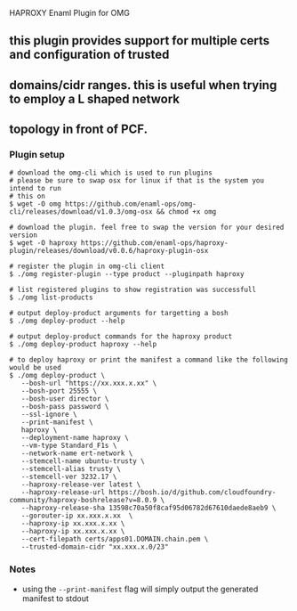 HAPROXY Enaml Plugin for OMG
## this plugin provides support for multiple certs and configuration of trusted
## domains/cidr ranges. this is useful when trying to employ a L shaped network
## topology in front of PCF.

### Plugin setup
```
# download the omg-cli which is used to run plugins
# please be sure to swap osx for linux if that is the system you intend to run
# this on
$ wget -O omg https://github.com/enaml-ops/omg-cli/releases/download/v1.0.3/omg-osx && chmod +x omg

# download the plugin. feel free to swap the version for your desired version
$ wget -O haproxy https://github.com/enaml-ops/haproxy-plugin/releases/download/v0.0.6/haproxy-plugin-osx 

# register the plugin in omg-cli client
$ ./omg register-plugin --type product --pluginpath haproxy

# list registered plugins to show registration was successfull
$ ./omg list-products

# output deploy-product arguments for targetting a bosh
$ ./omg deploy-product --help

# output deploy-product commands for the haproxy product
$ ./omg deploy-product haproxy --help

# to deploy haproxy or print the manifest a command like the following would be used
$ ./omg deploy-product \
   --bosh-url "https://xx.xxx.x.xx" \
   --bosh-port 25555 \
   --bosh-user director \
   --bosh-pass password \
   --ssl-ignore \
   --print-manifest \
   haproxy \ 
   --deployment-name haproxy \
   --vm-type Standard_F1s \
   --network-name ert-network \
   --stemcell-name ubuntu-trusty \
   --stemcell-alias trusty \
   --stemcell-ver 3232.17 \
   --haproxy-release-ver latest \
   --haproxy-release-url https://bosh.io/d/github.com/cloudfoundry-community/haproxy-boshrelease?v=8.0.9 \
   --haproxy-release-sha 13598c70a50f8caf95d06782d67610daede8aeb9 \
   --gorouter-ip xx.xxx.x.xx  \
   --haproxy-ip xx.xxx.x.xx \
   --haproxy-ip xx.xxx.x.xx \
   --cert-filepath certs/apps01.DOMAIN.chain.pem \
   --trusted-domain-cidr "xx.xxx.x.0/23"
```

### Notes
- using the `--print-manifest` flag will simply output the generated manifest to stdout
